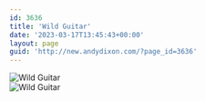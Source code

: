 ```yaml
---
id: 3636
title: 'Wild Guitar'
date: '2023-03-17T13:45:43+00:00'
layout: page
guid: 'http://new.andydixon.com/?page_id=3636'
---
```


![Wild Guitar](https://i0.wp.com/assets.g8x2.ldn.idrivee2-23.com/posters/Wild%20Guitar%2001.jpg?w=1200&ssl=1 "Wild Guitar")  
![Wild Guitar](https://i0.wp.com/assets.g8x2.ldn.idrivee2-23.com/posters/Wild%20Guitar%2002.jpg?w=1200&ssl=1 "Wild Guitar")